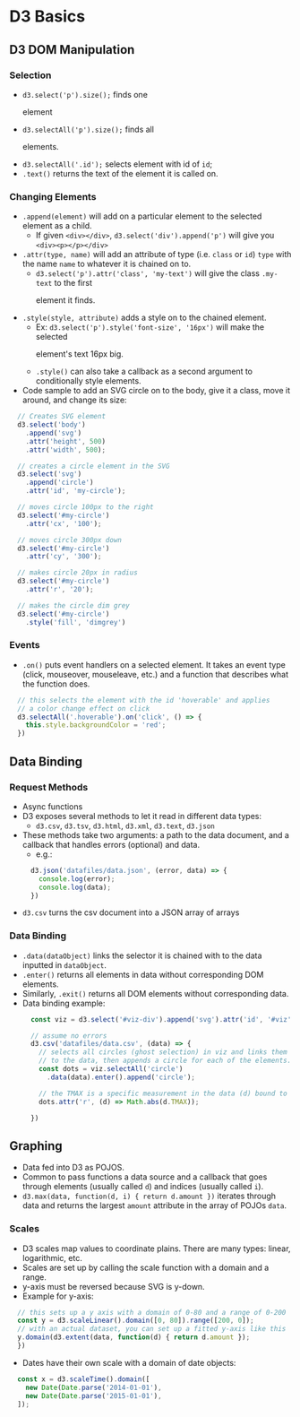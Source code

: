 # D3 Basics

## D3 DOM Manipulation

### Selection

  - `d3.select('p').size();` finds one <p> element
  - `d3.selectAll('p').size();` finds all <p> elements.
  - `d3.selectAll('.id');` selects element with id of `id`;
  - `.text()` returns the text of the element it is called on.

### Changing Elements
  - `.append(element)` will add on a particular element to the selected element as a child.
    - If given `<div></div>`, `d3.select('div').append('p')` will give you `<div><p></p></div>`
  - `.attr(type, name)` will add an attribute of type (i.e. `class` or `id`) `type` with the name `name` to whatever it is chained on to.
    - `d3.select('p').attr('class', 'my-text')` will give the class `.my-text` to the first <p> element it finds.
  - `.style(style, attribute)` adds a style on to the chained element.
    - Ex: `d3.select('p').style('font-size', '16px')` will make the selected <p> element's text 16px big.
    - `.style()` can also take a callback as a second argument to conditionally style elements.
  - Code sample to add an SVG circle on to the body, give it a class, move it around, and change its size:
  ```javascript
    // Creates SVG element
    d3.select('body')
      .append('svg')
      .attr('height', 500)
      .attr('width', 500);

    // creates a circle element in the SVG
    d3.select('svg')
      .append('circle')
      .attr('id', 'my-circle');

    // moves circle 100px to the right
    d3.select('#my-circle')
      .attr('cx', '100');

    // moves circle 300px down
    d3.select('#my-circle')
      .attr('cy', '300');

    // makes circle 20px in radius
    d3.select('#my-circle')
      .attr('r', '20');

    // makes the circle dim grey
    d3.select('#my-circle')
      .style('fill', 'dimgrey')
  ```


### Events

  - `.on()` puts event handlers on a selected element. It takes an event type (click, mouseover, mouseleave, etc.) and a function that describes what the function does.
  ``` javascript
    // this selects the element with the id 'hoverable' and applies
    // a color change effect on click
    d3.selectAll('.hoverable').on('click', () => {
      this.style.backgroundColor = 'red';
    })
  ```

## Data Binding

### Request Methods
  - Async functions
  - D3 exposes several methods to let it read in different data types:
    - `d3.csv`, `d3.tsv`, `d3.html`, `d3.xml`, `d3.text`, `d3.json`
  - These methods take two arguments: a path to the data document, and a callback that handles errors (optional) and data.
    - e.g.:
    ```javascript
      d3.json('datafiles/data.json', (error, data) => {
        console.log(error);
        console.log(data);
      })
    ```
  - `d3.csv` turns the csv document into a JSON array of arrays

### Data Binding
  - `.data(dataObject)` links the selector it is chained with to the data inputted in `dataObject`.
  - `.enter()` returns all elements in data without corresponding DOM elements.
  - Similarly, `.exit()` returns all DOM elements without corresponding data.
  - Data binding example:
    ```javascript
      const viz = d3.select('#viz-div').append('svg').attr('id', '#viz');

      // assume no errors
      d3.csv('datafiles/data.csv', (data) => {
        // selects all circles (ghost selection) in viz and links them
        // to the data, then appends a circle for each of the elements.
        const dots = viz.selectAll('circle')
          .data(data).enter().append('circle');

        // the TMAX is a specific measurement in the data (d) bound to each element.
        dots.attr('r', (d) => Math.abs(d.TMAX));

      })
    ```


## Graphing
  - Data fed into D3 as POJOS.
  - Common to pass functions a data source and a callback that goes through elements (usually called `d`) and indices (usually called `i`).
  - `d3.max(data, function(d, i) { return d.amount })` iterates through data and returns the largest `amount` attribute in the array of POJOs `data`.

### Scales
  - D3 scales map values to coordinate plains. There are many types: linear, logarithmic, etc.
  - Scales are set up by calling the scale function with a domain and a range.
  - y-axis must be reversed because SVG is y-down.
  - Example for y-axis:
  ``` javascript
    // this sets up a y axis with a domain of 0-80 and a range of 0-200
    const y = d3.scaleLinear().domain([0, 80]).range([200, 0]);
    // with an actual dataset, you can set up a fitted y-axis like this
    y.domain(d3.extent(data, function(d) { return d.amount });
    })
  ```
  - Dates have their own scale with a domain of date objects:
  ``` javascript
    const x = d3.scaleTime().domain([
      new Date(Date.parse('2014-01-01'),
      new Date(Date.parse('2015-01-01'),
    ]);
  ```
